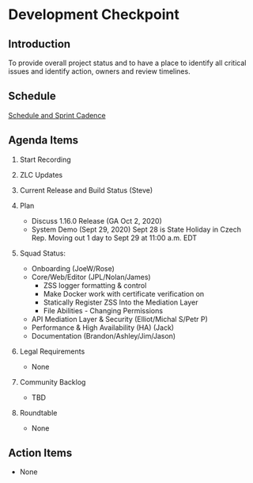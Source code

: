 # Development Checkpoint

Introduction
------------
To provide overall project status and to have a place to identify all critical issues and identify action, owners and review timelines.

Schedule
--------
[Schedule and Sprint Cadence](https://github.com/zowe/community/blob/master/Project%20Management/PI%20Planning/20PI3%20Planning/Zowe%20PI%20%26%20Sprint%20Cadence.md)


Agenda Items
------------
1. Start Recording
2. ZLC Updates
3. Current Release and Build Status (Steve)
4. Plan
     - Discuss 1.16.0 Release (GA Oct 2, 2020)
     - System Demo (Sept 29, 2020) Sept 28 is State Holiday in Czech Rep. Moving out 1 day to Sept 29 at 11:00 a.m. EDT
5. Squad Status:
    - Onboarding (JoeW/Rose)
    - Core/Web/Editor (JPL/Nolan/James)
      - ZSS logger formatting & control
      - Make Docker work with certificate verification on
      - Statically Register ZSS Into the Mediation Layer
      - File Abilities - Changing Permissions
    - API Mediation Layer & Security (Elliot/Michal S/Petr P)  
    - Performance & High Availability (HA) (Jack)
    - Documentation (Brandon/Ashley/Jim/Jason)

6. Legal Requirements
    - None

7. Community Backlog
    - TBD
8. Roundtable
    - None

Action Items
------------
- None
